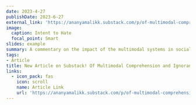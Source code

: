 ```yaml
---
date: 2023-4-27
publishDate: 2023-6-27
external_link: 'https://ananyamalikk.substack.com/p/of-multimodal-comprehension-and-ignorance'
image:
  caption: Intent to Hate
  focal_point: Smart
slides: example
summary: A commentary on the impact of the multimodal systems in social media in 2023
tags:
- Article
title: New Article on Substack! Of Multimodal Comprehension and Ignorance
links:
  - icon_pack: fas
    icon: scroll
    name: Article Link
    url: 'https://ananyamalikk.substack.com/p/of-multimodal-comprehension-and-ignorance'
---
```



